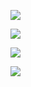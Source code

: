 ![](https://www.nta.go.jp/tmp/c5c56ae3-5c5f-484a-b889-d242ec621a62/images/637633841d1f2a45cf331d92466179d60b225fe37289dc1e81cc57858ebeadbf.jpg)

![](https://www.nta.go.jp/tmp/c5c56ae3-5c5f-484a-b889-d242ec621a62/images/7bee455382f1efd7b3c251e30c9d9a61251abc40418a662f3aeb7c230698a24a.jpg)

![](https://www.nta.go.jp/tmp/c5c56ae3-5c5f-484a-b889-d242ec621a62/images/b5568ae9b9618c9b5ce36a3f8811f96dd83ad4bcd2775b2ba393bcd9c438b684.jpg)

![](https://www.nta.go.jp/tmp/c5c56ae3-5c5f-484a-b889-d242ec621a62/images/58a5d40892a555c33a5f4fc0c25afaa7e055ae3c42680a7b8aa07ca6cc3b4f60.jpg)